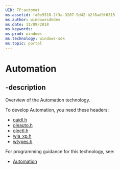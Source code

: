```yaml
---
UID: TP:automat
ms.assetid: fa0e9310-2f3a-3207-9d42-b2f8ad9f6315
ms.author: windowssdkdev
ms.date: 11/09/2018
ms.keywords: 
ms.prod: windows
ms.technology: windows-sdk
ms.topic: portal
---
```


# Automation

## -description

Overview of the Automation technology.

To develop Automation, you need these headers:

 * [oaidl.h](../oaidl/index.md)
 * [oleauto.h](../oleauto/index.md)
 * [olectl.h](../olectl/index.md)
 * [wia_xp.h](../wia_xp/index.md)
 * [wtypes.h](../wtypes/index.md)

For programming guidance for this technology, see:
* [Automation](/windows/desktop/automat)

